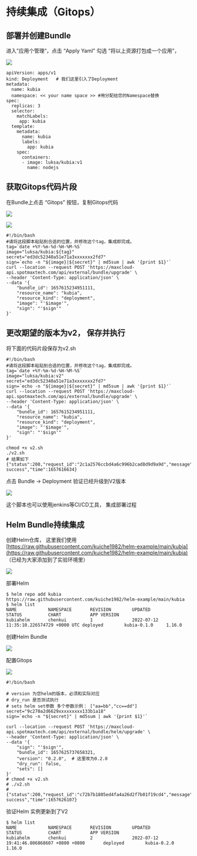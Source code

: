 # 持续集成（Gitops）

## 部署并创建Bundle

进入”应用个管理“，点击 “Apply Yaml” 勾选 “将以上资源打包成一个应用”，&#x20;

![](<../../../.gitbook/assets/image (209) (1) (1) (1).png>)

```
apiVersion: apps/v1
kind: Deployment   # 我们这里引入了Deployment
metadata:
  name: kubia
  namespace: << your name space >> #用分配给您的Namespace替换
spec:
  replicas: 3
  selector:
    matchLabels:
     app: kubia
  template:
    metadata:
      name: kubia
      labels:
        app: kubia
    spec:
      containers:
      - image: luksa/kubia:v1
        name: nodejs
```

## 获取Gitops代码片段

在Bundle上点击 “Gitops” 按钮，复制Gitops代码

![](<../../../.gitbook/assets/image (206).png>)

![](<../../../.gitbook/assets/image (208) (1) (1).png>)

```
#!/bin/bash
#请将这段脚本粘贴到合适的位置，并修改这个tag，集成即完成。
tag=`date +%Y-%m-%d-%H-%M-%S`
image="luksa/kubia:${tag}"
secret="ed3dc52340a51e71a3xxxxxxx2fd7"
sign=`echo -n "${image}|${secret}" | md5sum | awk '{print $1}'`
curl --location --request POST 'https://maxcloud-api.spotmaxtech.com/api/external/bundle/upgrade' \
--header 'Content-Type: application/json' \
--data '{
    "bundle_id": 1657615234951111,
    "resource_name": "kubia",
    "resource_kind": "deployment",
    "image": "'$image'",
    "sign": "'$sign'"
}'
```

## 更改期望的版本为v2， 保存并执行

将下面的代码片段保存为v2.sh&#x20;

```
#!/bin/bash
#请将这段脚本粘贴到合适的位置，并修改这个tag，集成即完成。
tag=`date +%Y-%m-%d-%H-%M-%S`
image="luksa/kubia:v2"
secret="ed3dc52340a51e71a3xxxxxxx2fd7"
sign=`echo -n "${image}|${secret}" | md5sum | awk '{print $1}'`
curl --location --request POST 'https://maxcloud-api.spotmaxtech.com/api/external/bundle/upgrade' \
--header 'Content-Type: application/json' \
--data '{
    "bundle_id": 1657615234951111,
    "resource_name": "kubia",
    "resource_kind": "deployment",
    "image": "'$image'",
    "sign": "'$sign'"
}'
```

```
chmod +x v2.sh
./v2.sh
# 结果如下
{"status":200,"request_id":"2c1a2576ccbd4a6c996b2cad8d9d9a9d","message":"success","data":"create success","time":1657616634}
```

点击 Bundle -> Deployment 验证已经升级到V2版本

![](<../../../.gitbook/assets/image (210) (1).png>)

这个脚本也可以使用jenkins等CI/CD工具， 集成部署过程

## Helm Bundle持续集成

创建Helm仓库， 这里我们使用[https://raw.githubusercontent.com/kuiche1982/helm-example/main/kubia](https://raw.githubusercontent.com/kuiche1982/helm-example/main/kubia) （已经为大家添加到了实验环境里）

![](<../../../.gitbook/assets/image (213).png>)

部署Helm

```
$ helm repo add kubia https://raw.githubusercontent.com/kuiche1982/helm-example/main/kubia
$ helm list
NAME            NAMESPACE       REVISION        UPDATED                                 STATUS          CHART           APP VERSION
kubiahelm       chenkui         1               2022-07-12 11:35:10.226574729 +0000 UTC deployed        kubia-0.1.0     1.16.0  
```

创建Helm Bundle

![](<../../../.gitbook/assets/image (212).png>)

配置Gitops

![](<../../../.gitbook/assets/image (216) (1).png>)

```
#!/bin/bash

# version 为您helm的版本，必须和实际对应
# dry_run 是否测试执行
# sets helm set参数 多个参数示例： ["aa=bb","cc==dd"]
secret="9c270a2d6629xxxxxxxxx133b1a18"
sign=`echo -n "${secret}" | md5sum | awk '{print $1}'`

curl --location --request POST 'https://maxcloud-api.spotmaxtech.com/api/external/bundle/helm/upgrade' \
--header 'Content-Type: application/json' \
--data '{
    "sign": "'$sign'",
    "bundle_id": 1657625737658321,
    "version": "0.2.0",  # 这里改为0.2.0
    "dry_run": false,
    "sets": []
}'
# chmod +x v2.sh
# ./v2.sh
# {"status":200,"request_id":"c72b7b1805ed4fa4a26d2f7b01f19cd4","message":"success","data":"apply success","time":1657626107}
```

验证Helm 实例更新到了V2

```
$ helm list   
NAME            NAMESPACE       REVISION        UPDATED                                         STATUS          CHART           APP VERSION
kubiahelm       chenkui         2               2022-07-12 19:41:46.806868607 +0800 +0800       deployed        kubia-0.2.0     1.16.0   
```
